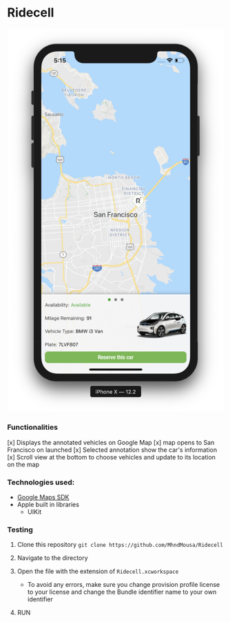 # Ridecell

![ScreenShot](images/screen_shot.png)

### Functionalities

[x] Displays the annotated vehicles on Google Map
[x] map opens to San Francisco on launched
[x] Selected annotation show the car's information
[x] Scroll view at the bottom to choose vehicles and update to its location on the map


### Technologies used:
* [Google Maps SDK](https://developers.google.com/maps/documentation/ios-sdk/intro)
* Apple built in libraries
    * UIKit


### Testing
1. Clone this repository `git clone https://github.com/MhndMousa/Ridecell`
2. Navigate to the directory
3. Open the file with the extension of `Ridecell.xcworkspace`
    * To avoid any errors, make sure you change provision profile license to your license and change the Bundle identifier name to your own identifier

4. RUN
